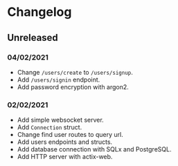 # Changelog

## Unreleased

### 04/02/2021
-   Change `/users/create` to `/users/signup`.
-   Add `/users/signin` endpoint.
-   Add password encryption with argon2.

### 02/02/2021
-   Add simple websocket server.
-   Add `Connection` struct.
-   Change find user routes to query url.
-   Add users endpoints and structs.
-   Add database connection with SQLx and PostgreSQL.
-   Add HTTP server with actix-web.
